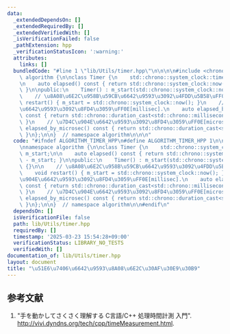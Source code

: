 ```yaml
---
data:
  _extendedDependsOn: []
  _extendedRequiredBy: []
  _extendedVerifiedWith: []
  _isVerificationFailed: false
  _pathExtension: hpp
  _verificationStatusIcon: ':warning:'
  attributes:
    links: []
  bundledCode: "#line 1 \"lib/Utils/timer.hpp\"\n\n\n\n#include <chrono>\n\nnamespace\
    \ algorithm {\n\nclass Timer {\n    std::chrono::system_clock::time_point m_start;\n\
    \n    auto elapsed() const { return std::chrono::system_clock::now() - m_start;\
    \ }\n\npublic:\n    Timer() : m_start(std::chrono::system_clock::now()) {}\n\n\
    \    // \u8A08\u6E2C\u958B\u59CB\u6642\u9593\u3092\u4FDD\u5B58\uFF0E\n    void\
    \ restart() { m_start = std::chrono::system_clock::now(); }\n    // \u7D4C\u904E\
    \u6642\u9593\u3092\u8FD4\u3059\uFF0E[millisec].\n    auto elapsed_by_millisec()\
    \ const { return std::chrono::duration_cast<std::chrono::milliseconds>(elapsed()).count();\
    \ }\n    // \u7D4C\u904E\u6642\u9593\u3092\u8FD4\u3059\uFF0E[microsec].\n    auto\
    \ elapsed_by_microsec() const { return std::chrono::duration_cast<std::chrono::microseconds>(elapsed()).count();\
    \ }\n};\n\n}  // namespace algorithm\n\n\n"
  code: "#ifndef ALGORITHM_TIMER_HPP\n#define ALGORITHM_TIMER_HPP 1\n\n#include <chrono>\n\
    \nnamespace algorithm {\n\nclass Timer {\n    std::chrono::system_clock::time_point\
    \ m_start;\n\n    auto elapsed() const { return std::chrono::system_clock::now()\
    \ - m_start; }\n\npublic:\n    Timer() : m_start(std::chrono::system_clock::now())\
    \ {}\n\n    // \u8A08\u6E2C\u958B\u59CB\u6642\u9593\u3092\u4FDD\u5B58\uFF0E\n\
    \    void restart() { m_start = std::chrono::system_clock::now(); }\n    // \u7D4C\
    \u904E\u6642\u9593\u3092\u8FD4\u3059\uFF0E[millisec].\n    auto elapsed_by_millisec()\
    \ const { return std::chrono::duration_cast<std::chrono::milliseconds>(elapsed()).count();\
    \ }\n    // \u7D4C\u904E\u6642\u9593\u3092\u8FD4\u3059\uFF0E[microsec].\n    auto\
    \ elapsed_by_microsec() const { return std::chrono::duration_cast<std::chrono::microseconds>(elapsed()).count();\
    \ }\n};\n\n}  // namespace algorithm\n\n#endif\n"
  dependsOn: []
  isVerificationFile: false
  path: lib/Utils/timer.hpp
  requiredBy: []
  timestamp: '2025-03-23 15:54:28+09:00'
  verificationStatus: LIBRARY_NO_TESTS
  verifiedWith: []
documentation_of: lib/Utils/timer.hpp
layout: document
title: "\u51E6\u7406\u6642\u9593\u8A08\u6E2C\u30AF\u30E9\u30B9"
---
```



## 参考文献

1. "手を動かしてさくさく理解する C言語/C++ 処理時間計測 入門". <http://vivi.dyndns.org/tech/cpp/timeMeasurement.html>.

